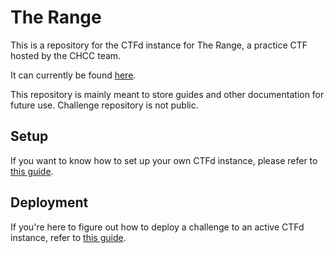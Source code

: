 # The Range
This is a repository for the CTFd instance for The Range, a practice CTF hosted by the CHCC team.

It can currently be found [here](https://range.chcc.dev).

This repository is mainly meant to store guides and other documentation for future use. Challenge repository is not public.

## Setup
If you want to know how to set up your own CTFd instance, please refer to [this guide](GUIDE.md).

## Deployment
If you're here to figure out how to deploy a challenge to an active CTFd instance, refer to [this guide](DEPLOY.md).